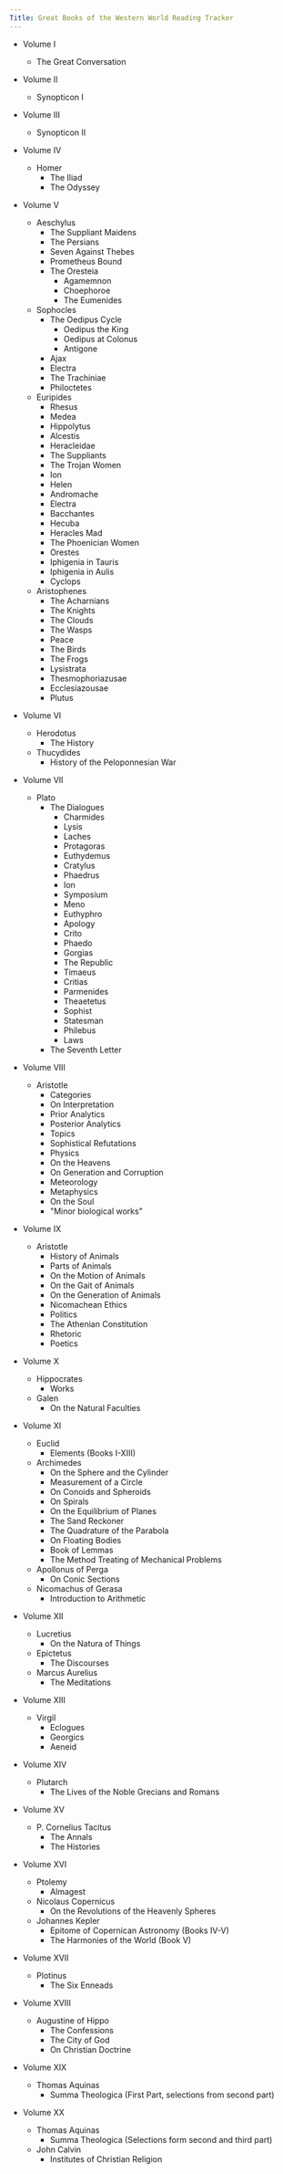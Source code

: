 ```yaml
---
Title: Great Books of the Western World Reading Tracker
---
```


- Volume I
    - The Great Conversation
- Volume II
    - Synopticon I
- Volume III
    - Synopticon II
- Volume IV
    - Homer
        - The Iliad
        - The Odyssey
- Volume V
    - Aeschylus
        - The Suppliant Maidens
        - The Persians
        - Seven Against Thebes
        - Prometheus Bound
        - The Oresteia
            - Agamemnon
            - Choephoroe
            - The Eumenides
    - Sophocles
        - The Oedipus Cycle
            - Oedipus the King
            - Oedipus at Colonus
            - Antigone
        - Ajax
        - Electra
        - The Trachiniae
        - Philoctetes
    - Euripides
        - Rhesus
        - Medea
        - Hippolytus
        - Alcestis
        - Heracleidae
        - The Suppliants
        - The Trojan Women
        - Ion
        - Helen
        - Andromache
        - Electra
        - Bacchantes
        - Hecuba
        - Heracles Mad
        - The Phoenician Women
        - Orestes
        - Iphigenia in Tauris
        - Iphigenia in Aulis
        - Cyclops
    - Aristophenes
        - The Acharnians
        - The Knights
        - The Clouds
        - The Wasps
        - Peace
        - The Birds
        - The Frogs
        - Lysistrata
        - Thesmophoriazusae
        - Ecclesiazousae
        - Plutus

- Volume VI
    - Herodotus
        - The History
    - Thucydides
        - History of the Peloponnesian War  

- Volume VII
    - Plato
        - The Dialogues
            - Charmides
            - Lysis
            - Laches
            - Protagoras
            - Euthydemus
            - Cratylus
            - Phaedrus
            - Ion
            - Symposium
            - Meno
            - Euthyphro
            - Apology
            - Crito
            - Phaedo
            - Gorgias
            - The Republic
            - Timaeus
            - Critias
            - Parmenides
            - Theaetetus
            - Sophist
            - Statesman
            - Philebus
            - Laws
        - The Seventh Letter

- Volume VIII
    - Aristotle
        - Categories
        - On Interpretation
        - Prior Analytics
        - Posterior Analytics
        - Topics
        - Sophistical Refutations
        - Physics
        - On the Heavens
        - On Generation and Corruption
        - Meteorology
        - Metaphysics
        - On the Soul
        - "Minor biological works"

- Volume IX
    - Aristotle
        - History of Animals
        - Parts of Animals
        - On the Motion of Animals
        - On the Gait of Animals
        - On the Generation of Animals
        - Nicomachean Ethics
        - Politics
        - The Athenian Constitution
        - Rhetoric
        - Poetics

- Volume X
    - Hippocrates
        - Works
    - Galen
        - On the Natural Faculties

- Volume XI
    - Euclid
        - Elements (Books I-XIII)
    - Archimedes
        - On the Sphere and the Cylinder
        - Measurement of a Circle
        - On Conoids and Spheroids
        - On Spirals
        - On the Equilibrium of Planes
        - The Sand Reckoner
        - The Quadrature of the Parabola
        - On Floating Bodies
        - Book of Lemmas
        - The Method Treating of Mechanical Problems
    - Apollonus of Perga
        - On Conic Sections
    - Nicomachus of Gerasa
        - Introduction to Arithmetic

- Volume XII
    - Lucretius
        - On the Natura of Things
    - Epictetus
        - The Discourses
    - Marcus Aurelius
        - The Meditations

- Volume XIII
    - Virgil
        - Eclogues
        - Georgics
        - Aeneid

- Volume XIV
    - Plutarch
        - The Lives of the Noble Grecians and Romans

- Volume XV
    - P. Cornelius Tacitus
        - The Annals
        - The Histories

- Volume XVI
    - Ptolemy
        - Almagest
    - Nicolaus Copernicus
        - On the Revolutions of the Heavenly Spheres
    - Johannes Kepler
        - Epitome of Copernican Astronomy (Books IV-V)
        - The Harmonies of the World (Book V)

- Volume XVII
    - Plotinus
        - The Six Enneads

- Volume XVIII
    - Augustine of Hippo
        - The Confessions
        - The City of God
        - On Christian Doctrine

- Volume XIX
    - Thomas Aquinas
        - Summa Theologica (First Part, selections from second part)
    
- Volume XX
    - Thomas Aquinas
        - Summa Theologica (Selections form second and third part)
    - John Calvin
        - Institutes of Christian Religion